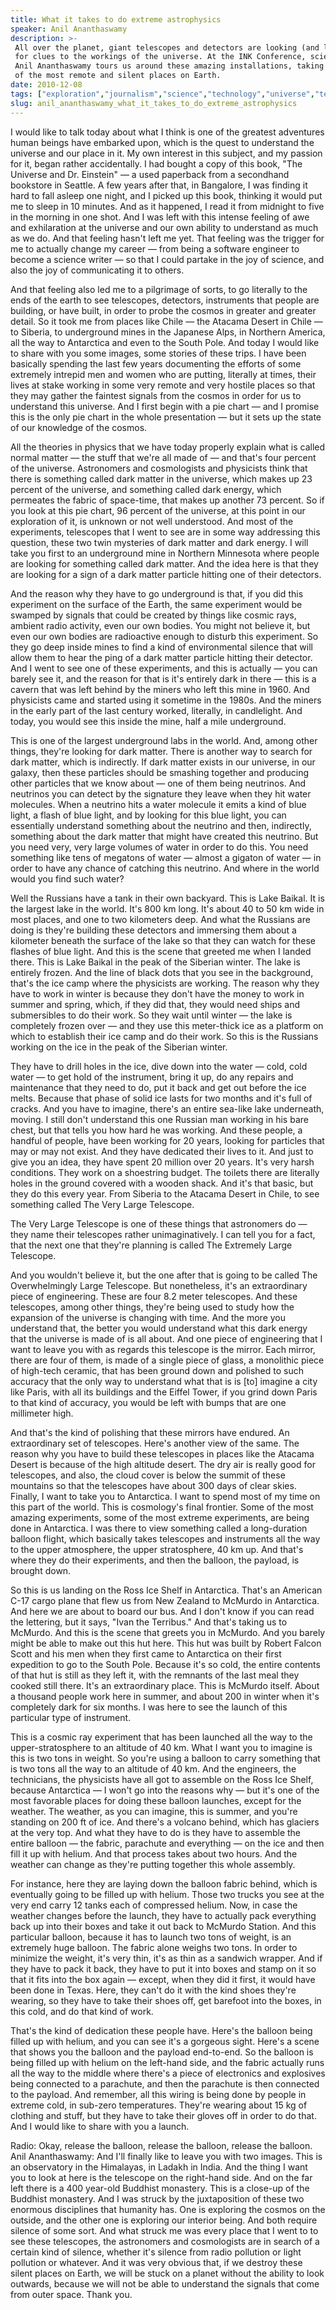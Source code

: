 ```yaml
---
title: What it takes to do extreme astrophysics
speaker: Anil Ananthaswamy
description: >-
 All over the planet, giant telescopes and detectors are looking (and listening)
 for clues to the workings of the universe. At the INK Conference, science writer
 Anil Ananthaswamy tours us around these amazing installations, taking us to some
 of the most remote and silent places on Earth.
date: 2010-12-08
tags: ["exploration","journalism","science","technology","universe","telescopes","best-of-the-web"]
slug: anil_ananthaswamy_what_it_takes_to_do_extreme_astrophysics
---
```


I would like to talk today about what I think is one of the greatest adventures human
beings have embarked upon, which is the quest to understand the universe and our place in
it. My own interest in this subject, and my passion for it, began rather accidentally. I
had bought a copy of this book, "The Universe and Dr. Einstein" — a used paperback from a
secondhand bookstore in Seattle. A few years after that, in Bangalore, I was finding it
hard to fall asleep one night, and I picked up this book, thinking it would put me to
sleep in 10 minutes. And as it happened, I read it from midnight to five in the morning in
one shot. And I was left with this intense feeling of awe and exhilaration at the universe
and our own ability to understand as much as we do. And that feeling hasn't left me
yet. That feeling was the trigger for me to actually change my career — from being a
software engineer to become a science writer — so that I could partake in the joy of
science, and also the joy of communicating it to others.

And that feeling also led me to a pilgrimage of sorts, to go literally to the ends of the
earth to see telescopes, detectors, instruments that people are building, or have built,
in order to probe the cosmos in greater and greater detail. So it took me from places like
Chile — the Atacama Desert in Chile — to Siberia, to underground mines in the Japanese
Alps, in Northern America, all the way to Antarctica and even to the South Pole. And today
I would like to share with you some images, some stories of these trips. I have been
basically spending the last few years documenting the efforts of some extremely intrepid
men and women who are putting, literally at times, their lives at stake working in some
very remote and very hostile places so that they may gather the faintest signals from the
cosmos in order for us to understand this universe. And I first begin with a pie chart —
and I promise this is the only pie chart in the whole presentation — but it sets up the
state of our knowledge of the cosmos.

All the theories in physics that we have today properly explain what is called normal
matter — the stuff that we're all made of — and that's four percent of the universe.
Astronomers and cosmologists and physicists think that there is something called dark
matter in the universe, which makes up 23 percent of the universe, and something called
dark energy, which permeates the fabric of space-time, that makes up another 73 percent.
So if you look at this pie chart, 96 percent of the universe, at this point in our
exploration of it, is unknown or not well understood. And most of the experiments,
telescopes that I went to see are in some way addressing this question, these two twin
mysteries of dark matter and dark energy. I will take you first to an underground mine in
Northern Minnesota where people are looking for something called dark matter. And the idea
here is that they are looking for a sign of a dark matter particle hitting one of their
detectors.

And the reason why they have to go underground is that, if you did this experiment on the
surface of the Earth, the same experiment would be swamped by signals that could be
created by things like cosmic rays, ambient radio activity, even our own bodies. You might
not believe it, but even our own bodies are radioactive enough to disturb this experiment.
So they go deep inside mines to find a kind of environmental silence that will allow them
to hear the ping of a dark matter particle hitting their detector. And I went to see one of
these experiments, and this is actually — you can barely see it, and the reason for that
is it's entirely dark in there — this is a cavern that was left behind by the miners who
left this mine in 1960. And physicists came and started using it sometime in the 1980s.
And the miners in the early part of the last century worked, literally, in candlelight.
And today, you would see this inside the mine, half a mile underground.

This is one of the largest underground labs in the world. And, among other things, they're
looking for dark matter. There is another way to search for dark matter, which is
indirectly. If dark matter exists in our universe, in our galaxy, then these particles
should be smashing together and producing other particles that we know about — one of them
being neutrinos. And neutrinos you can detect by the signature they leave when they hit
water molecules. When a neutrino hits a water molecule it emits a kind of blue light, a
flash of blue light, and by looking for this blue light, you can essentially understand
something about the neutrino and then, indirectly, something about the dark matter that
might have created this neutrino. But you need very, very large volumes of water in order
to do this. You need something like tens of megatons of water — almost a gigaton of water
— in order to have any chance of catching this neutrino. And where in the world would you
find such water?

Well the Russians have a tank in their own backyard. This is Lake Baikal. It is the largest
lake in the world. It's 800 km long. It's about 40 to 50 km wide in most places, and one
to two kilometers deep. And what the Russians are doing is they're building these
detectors and immersing them about a kilometer beneath the surface of the lake so that
they can watch for these flashes of blue light. And this is the scene that greeted me when
I landed there. This is Lake Baikal in the peak of the Siberian winter. The lake is
entirely frozen. And the line of black dots that you see in the background, that's the ice
camp where the physicists are working. The reason why they have to work in winter is
because they don't have the money to work in summer and spring, which, if they did that,
they would need ships and submersibles to do their work. So they wait until winter — the
lake is completely frozen over — and they use this meter-thick ice as a platform on which
to establish their ice camp and do their work. So this is the Russians working on the ice
in the peak of the Siberian winter.

They have to drill holes in the ice, dive down into the water — cold, cold water — to get
hold of the instrument, bring it up, do any repairs and maintenance that they need to do,
put it back and get out before the ice melts. Because that phase of solid ice lasts for
two months and it's full of cracks. And you have to imagine, there's an entire sea-like
lake underneath, moving. I still don't understand this one Russian man working in his bare
chest, but that tells you how hard he was working. And these people, a handful of people,
have been working for 20 years, looking for particles that may or may not exist. And they
have dedicated their lives to it. And just to give you an idea, they have spent 20 million
over 20 years. It's very harsh conditions. They work on a shoestring budget. The toilets
there are literally holes in the ground covered with a wooden shack. And it's that basic,
but they do this every year. From Siberia to the Atacama Desert in Chile, to see something
called The Very Large Telescope.

The Very Large Telescope is one of these things that astronomers do — they name their
telescopes rather unimaginatively. I can tell you for a fact, that the next one that
they're planning is called The Extremely Large Telescope. 

And you wouldn't believe it, but the one after that is going to be called The
Overwhelmingly Large Telescope. But nonetheless, it's an extraordinary piece of
engineering. These are four 8.2 meter telescopes. And these telescopes, among other
things, they're being used to study how the expansion of the universe is changing with
time. And the more you understand that, the better you would understand what this dark
energy that the universe is made of is all about. And one piece of engineering that I want
to leave you with as regards this telescope is the mirror. Each mirror, there are four of
them, is made of a single piece of glass, a monolithic piece of high-tech ceramic, that
has been ground down and polished to such accuracy that the only way to understand what
that is is [to] imagine a city like Paris, with all its buildings and the Eiffel Tower, if
you grind down Paris to that kind of accuracy, you would be left with bumps that are one
millimeter high.

And that's the kind of polishing that these mirrors have endured. An extraordinary set of
telescopes. Here's another view of the same. The reason why you have to build these
telescopes in places like the Atacama Desert is because of the high altitude desert. The
dry air is really good for telescopes, and also, the cloud cover is below the summit of
these mountains so that the telescopes have about 300 days of clear skies. Finally, I want
to take you to Antarctica. I want to spend most of my time on this part of the world. This
is cosmology's final frontier. Some of the most amazing experiments, some of the most
extreme experiments, are being done in Antarctica. I was there to view something called a
long-duration balloon flight, which basically takes telescopes and instruments all the way
to the upper atmosphere, the upper stratosphere, 40 km up. And that's where they do their
experiments, and then the balloon, the payload, is brought down.

So this is us landing on the Ross Ice Shelf in Antarctica. That's an American C-17 cargo
plane that flew us from New Zealand to McMurdo in Antarctica. And here we are about to
board our bus. And I don't know if you can read the lettering, but it says, "Ivan the
Terribus." And that's taking us to McMurdo. And this is the scene that greets you in
McMurdo. And you barely might be able to make out this hut here. This hut was built by
Robert Falcon Scott and his men when they first came to Antarctica on their first
expedition to go to the South Pole. Because it's so cold, the entire contents of that hut
is still as they left it, with the remnants of the last meal they cooked still there. It's
an extraordinary place. This is McMurdo itself. About a thousand people work here in
summer, and about 200 in winter when it's completely dark for six months. I was here to see
the launch of this particular type of instrument.

This is a cosmic ray experiment that has been launched all the way to the
upper-stratosphere to an altitude of 40 km. What I want you to imagine is this is two tons
in weight. So you're using a balloon to carry something that is two tons all the way to an
altitude of 40 km. And the engineers, the technicians, the physicists have all got to
assemble on the Ross Ice Shelf, because Antarctica — I won't go into the reasons why — but
it's one of the most favorable places for doing these balloon launches, except for the
weather. The weather, as you can imagine, this is summer, and you're standing on 200 ft of
ice. And there's a volcano behind, which has glaciers at the very top. And what they have
to do is they have to assemble the entire balloon — the fabric, parachute and everything —
on the ice and then fill it up with helium. And that process takes about two hours. And the
weather can change as they're putting together this whole assembly.

For instance, here they are laying down the balloon fabric behind, which is eventually
going to be filled up with helium. Those two trucks you see at the very end carry 12 tanks
each of compressed helium. Now, in case the weather changes before the launch, they have
to actually pack everything back up into their boxes and take it out back to McMurdo
Station. And this particular balloon, because it has to launch two tons of weight, is an
extremely huge balloon. The fabric alone weighs two tons. In order to minimize the weight,
it's very thin, it's as thin as a sandwich wrapper. And if they have to pack it back, they
have to put it into boxes and stamp on it so that it fits into the box again — except,
when they did it first, it would have been done in Texas. Here, they can't do it with the
kind shoes they're wearing, so they have to take their shoes off, get barefoot into the
boxes, in this cold, and do that kind of work.

That's the kind of dedication these people have. Here's the balloon being filled up with
helium, and you can see it's a gorgeous sight. Here's a scene that shows you the balloon
and the payload end-to-end. So the balloon is being filled up with helium on the left-hand
side, and the fabric actually runs all the way to the middle where there's a piece of
electronics and explosives being connected to a parachute, and then the parachute is then
connected to the payload. And remember, all this wiring is being done by people in extreme
cold, in sub-zero temperatures. They're wearing about 15 kg of clothing and stuff, but
they have to take their gloves off in order to do that. And I would like to share with you
a launch.

Radio: Okay, release the balloon, release the balloon, release the balloon. Anil
Ananthaswamy: And I'll finally like to leave you with two images. This is an observatory
in the Himalayas, in Ladakh in India. And the thing I want you to look at here is the
telescope on the right-hand side. And on the far left there is a 400 year-old Buddhist
monastery. This is a close-up of the Buddhist monastery. And I was struck by the
juxtaposition of these two enormous disciplines that humanity has. One is exploring the
cosmos on the outside, and the other one is exploring our interior being. And both require
silence of some sort. And what struck me was every place that I went to to see these
telescopes, the astronomers and cosmologists are in search of a certain kind of silence,
whether it's silence from radio pollution or light pollution or whatever. And it was very
obvious that, if we destroy these silent places on Earth, we will be stuck on a planet
without the ability to look outwards, because we will not be able to understand the
signals that come from outer space. Thank you.

<!--
ad_duration=3.33
comment_count=69
event="INK Conference"
external_start_time=0
intro_duration=11.82
is_subtitle_required="False"
is_talk_featured="True"
language="en"
language_swap="False"
native_language="en"
number_of_related_talks=6
number_of_speakers=1
number_of_subtitled_videos=26
number_of_tags=7
number_of_talk_download_languages=26
number_of_talk_more_resources=0
number_of_talk_recommendations=0
number_of_talks_take_actions=0
post_ad_duration=0.83
published_timestamp="2011-04-21 14:51:00"
recording_date="2010-12-08"
speaker_description="Author, journalist"
speaker_is_published=1
speaker_name="Anil Ananthaswamy"
talk_name="What it takes to do extreme astrophysics"
talks_tags=["exploration","journalism","science","technology","universe","telescopes","best-of-the-web"]
url_audio="https://download.ted.com/talks/AnilAnanthaswamy_2010P.mp3?apikey=acme-roadrunner"
url_photo_speaker="https://pe.tedcdn.com/images/ted/3981a6ebc7830f8be537acffb0932413284ea44d_254x191.jpg"
url_photo_talk="https://s3.amazonaws.com/talkstar-photos/uploads/1d9635da-cf84-44e9-a7b4-bd24fb54154c/AnilAnanthaswamy_2010P-embed.jpg"
url_webpage="https://www.ted.com/talks/anil_ananthaswamy_what_it_takes_to_do_extreme_astrophysics"
video_type_name="Best of Web"
-->